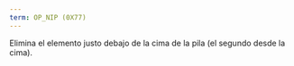 ```yaml
---
term: OP_NIP (0X77)
---
```


Elimina el elemento justo debajo de la cima de la pila (el segundo desde la cima).